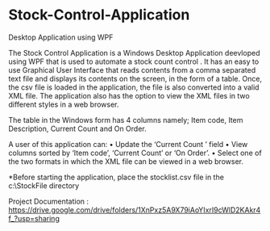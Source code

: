 # Stock-Control-Application
Desktop Application using WPF

The Stock Control Application is a Windows Desktop Application deevloped using WPF that is used to automate a stock count control . It has an easy to use Graphical User Interface that reads contents from a comma separated text file and displays its contents on the screen, in the form of a 
table. Once, the csv file is loaded in the application, the file is also converted into a valid XML file. The application also has the option 
to view the XML files in two different styles in a web browser. 

The table in the Windows form has 4 columns namely; Item code, Item Description, Current Count and On Order.

A user of this application can:
•	Update the ‘Current Count ’ field
•	View columns sorted by ‘Item code’, ‘Current Count’ or ‘On Order’.
•	Select one of the two formats in which the XML file can be viewed in a web browser.

*Before starting the application, place the stocklist.csv file in the c:\StockFile directory 

Project Documentation : 
https://drive.google.com/drive/folders/1XnPxz5A9X79iAoYIxrI9cWlD2KAkr4f_?usp=sharing


